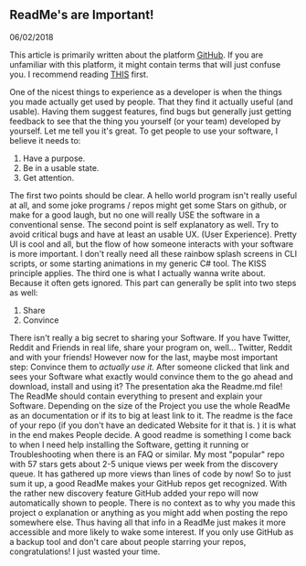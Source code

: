## ReadMe's are Important!

06/02/2018

This article is primarily written about the platform [GitHub](https://github.com/). If you are unfamiliar with this platform, it might contain terms that will just confuse you. I recommend reading [THIS](https://www.howtogeek.com/180167/htg-explains-what-is-github-and-what-do-geeks-use-it-for/) first.

One of the nicest things to experience as a developer is when the things you made actually get used by people. That they find it actually useful (and usable). Having them suggest features, find bugs but generally just getting feedback to see that the thing you yourself (or your team) developed by yourself. Let me tell you it's great. To get people to use your software, I believe it needs to:

1.  Have a purpose.
2.  Be in a usable state.
3.  Get attention.

The first two points should be clear. A hello world program isn't really useful at all, and some joke programs / repos might get some Stars on github, or make for a good laugh, but no one will really USE the software in a conventional sense. The second point is self explanatory as well. Try to avoid critical bugs and have at least an usable UX. (User Experience). Pretty UI is cool and all, but the flow of how someone interacts with your software is more important. I don't really need all these rainbow splash screens in CLI scripts, or some starting animations in my generic C# tool. The KISS principle applies. The third one is what I actually wanna write about. Because it often gets ignored. This part can generally be split into two steps as well:

1.  Share
2.  Convince

There isn't really a big secret to sharing your Software. If you have Twitter, Reddit and Friends in real life, share your program on, well... Twitter, Reddit and with your friends! However now for the last, maybe most important step: Convince them to *actually use it.* After someone clicked that link and sees your Software what exactly would convince them to the go ahead and download, install and using it? The presentation aka the Readme.md file! The ReadMe should contain everything to present and explain your Software. Depending on the size of the Project you use the whole ReadMe as an documentation or if its to big at least link to it. The readme is the face of your repo (if you don't have an dedicated Website for it that is. ) it is what in the end makes People decide. A good readme is something I come back to when I need help installing the Software, getting it running or Troubleshooting when there is an FAQ or similar. My most "popular" repo with 57 stars gets about 2-5 unique views per week from the discovery queue. It has gathered up more views than lines of code by now! So to just sum it up, a good ReadMe makes your GitHub repos get recognized. With the rather new discovery feature GitHub added your repo will now automatically shown to people. There is no context as to why you made this project o explanation or anything as you might add when posting the repo somewhere else. Thus having all that info in a ReadMe just makes it more accessible and more likely to wake some interest. If you only use GitHub as a backup tool and don't care about people starring your repos, congratulations! I just wasted your time.